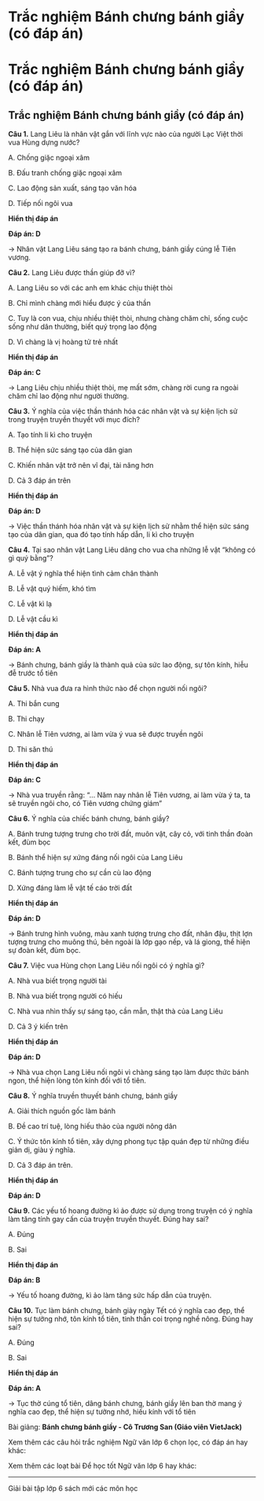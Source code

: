 # Trắc nghiệm Bánh chưng bánh giầy (có đáp án)

# Trắc nghiệm Bánh chưng bánh giầy (có đáp án)

## Trắc nghiệm Bánh chưng bánh giầy (có đáp án)

**Câu 1.** Lang Liêu là nhân vật gắn với lĩnh vực nào của người Lạc Việt thời vua Hùng dựng nước?

A. Chống giặc ngoại xâm

B. Đấu tranh chống giặc ngoại xâm

C. Lao động sản xuất, sáng tạo văn hóa

D. Tiếp nối ngôi vua

**Hiển thị đáp án**

**Đáp án: D**

→ Nhân vật Lang Liêu sáng tạo ra bánh chưng, bánh giầy cúng lễ Tiên vương.

**Câu 2.** Lang Liêu được thần giúp đỡ vì?

A. Lang Liêu so với các anh em khác chịu thiệt thòi

B. Chỉ mình chàng mới hiểu được ý của thần

C. Tuy là con vua, chịu nhiều thiệt thòi, nhưng chàng chăm chỉ, sống cuộc sống như dân thường, biết quý trọng lao động

D. Vì chàng là vị hoàng tử trẻ nhất

**Hiển thị đáp án**

**Đáp án: C**

→ Lang Liêu chịu nhiều thiệt thòi, mẹ mất sớm, chàng rời cung ra ngoài chăm chỉ lao động như người thường.

**Câu 3.** Ý nghĩa của việc thần thánh hóa các nhân vật và sự kiện lịch sử trong truyện truyền thuyết với mục đích?

A. Tạo tính li kì cho truyện

B. Thể hiện sức sáng tạo của dân gian

C. Khiến nhân vật trở nên vĩ đại, tài năng hơn

D. Cả 3 đáp án trên

**Hiển thị đáp án**

**Đáp án: D**

→ Việc thần thánh hóa nhân vật và sự kiện lịch sử nhằm thể hiện sức sáng tạo của dân gian, qua đó tạo tính hấp dẫn, li kì cho truyện

**Câu 4.** Tại sao nhân vật Lang Liêu dâng cho vua cha những lễ vật “không có gì quý bằng”?

A. Lễ vật ý nghĩa thể hiện tình cảm chân thành

B. Lễ vật quý hiếm, khó tìm

C. Lễ vật kì lạ

D. Lễ vật cầu kì

**Hiển thị đáp án**

**Đáp án: A**

→ Bánh chưng, bánh giầy là thành quả của sức lao động, sự tôn kính, hiễu đễ trước tổ tiên

**Câu 5.** Nhà vua đưa ra hình thức nào để chọn người nối ngôi?

A. Thi bắn cung

B. Thi chạy

C. Nhân lễ Tiên vương, ai làm vừa ý vua sẽ được truyền ngôi

D. Thi săn thú

**Hiển thị đáp án**

**Đáp án: C**

→ Nhà vua truyền rằng: “… Năm nay nhân lễ Tiên vương, ai làm vừa ý ta, ta sẽ truyền ngôi cho, có Tiên vương chứng giám”

**Câu 6.** Ý nghĩa của chiếc bánh chưng, bánh giầy?

A. Bánh trưng tượng trưng cho trời đất, muôn vật, cây cỏ, với tinh thần đoàn kết, đùm bọc

B. Bánh thể hiện sự xứng đáng nối ngôi của Lang Liêu

C. Bánh tượng trung cho sự cần cù lao động

D. Xứng đáng làm lễ vật tế cáo trời đất

**Hiển thị đáp án**

**Đáp án: D**

→ Bánh trưng hình vuông, màu xanh tượng trưng cho đất, nhân đậu, thịt lợn tượng trưng cho muông thú, bên ngoài là lớp gạo nếp, và lá giong, thể hiện sự đoàn kết, đùm bọc.

**Câu 7.** Việc vua Hùng chọn Lang Liêu nối ngôi có ý nghĩa gì?

A. Nhà vua biết trọng người tài

B. Nhà vua biết trọng người có hiếu

C. Nhà vua nhìn thấy sự sáng tạo, cần mẫn, thật thà của Lang Liêu

D. Cả 3 ý kiến trên

**Hiển thị đáp án**

**Đáp án: D**

→ Nhà vua chọn Lang Liêu nối ngôi vì chàng sáng tạo làm được thức bánh ngon, thể hiện lòng tôn kính đối với tổ tiên.

**Câu 8.** Ý nghĩa truyền thuyết bánh chưng, bánh giầy

A. Giải thích nguồn gốc làm bánh

B. Đề cao trí tuệ, lòng hiếu thảo của người nông dân

C. Ý thức tôn kính tổ tiên, xây dựng phong tục tập quán đẹp từ những điều giản dị, giàu ý nghĩa.

D. Cả 3 đáp án trên.

**Hiển thị đáp án**

**Đáp án: D**

**Câu 9.** Các yếu tố hoang đường kì ảo được sử dụng trong truyện có ý nghĩa làm tăng tính gay cấn của truyện truyền thuyết. Đúng hay sai?

A. Đúng

B. Sai

**Hiển thị đáp án**

**Đáp án: B**

→ Yếu tố hoang đường, kì ảo làm tăng sức hấp dẫn của truyện.

**Câu 10.** Tục làm bánh chưng, bánh giày ngày Tết có ý nghĩa cao đẹp, thể hiện sự tưởng nhớ, tôn kính tổ tiên, tinh thần coi trọng nghề nông. Đúng hay sai?

A. Đúng

B. Sai

**Hiển thị đáp án**

**Đáp án: A**

→ Tục thờ cúng tổ tiên, dâng bánh chưng, bánh giầy lên ban thờ mang ý nghĩa cao đẹp, thể hiện sự tưởng nhớ, hiếu kính với tổ tiên

Bài giảng: **Bánh chưng bánh giầy - Cô Trương San (Giáo viên VietJack)**

Xem thêm các câu hỏi trắc nghiệm Ngữ văn lớp 6 chọn lọc, có đáp án hay khác:

Xem thêm các loạt bài Để học tốt Ngữ văn lớp 6 hay khác:

* * *

Giải bài tập lớp 6 sách mới các môn học

